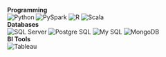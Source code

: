 <p>
  <b>Programming</b><br>
  <img alt="Python" src="https://img.shields.io/badge/-Python-417DAC?style=for-the-badge&logo=python&logoColor=white"/>   
  <img alt="PySpark" src="https://img.shields.io/badge/-PySpark-E77214?style=for-the-badge&logo=apache-spark&logoColor=white"/>
  <img alt="R" src="https://img.shields.io/badge/-R_Programming-AAABB0?style=for-the-badge&logo=r&logoColor=white"/>
  <img alt="Scala" src="https://img.shields.io/badge/-Scala-FF311C?style=for-the-badge&logo=scala&logoColor=white"/><br>
  <b>Databases</b><br>
  <img alt="SQL Server" src="https://img.shields.io/badge/-SQL_Server-E1302A?style=for-the-badge&logo=microsoft-sql-server&logoColor=white"/>
  <img alt="Postgre SQL" src="https://img.shields.io/badge/PostgreSQL-4169E1?style=for-the-badge&logo=postgresql&logoColor=white"/>
  <img alt="My SQL" src="https://img.shields.io/badge/MySQL-42759C?style=for-the-badge&logo=mysql&logoColor=white"/>
  <img alt="MongoDB" src="https://img.shields.io/badge/MongoDB-49AD3D?style=for-the-badge&logo=mongodb&logoColor=white"/><br>
  <b>BI Tools</b><br>
  <img alt="Tableau" src="https://img.shields.io/badge/-Tableau-144881?style=for-the-badge&logo=tableau&logoColor=white"/>
</p>


